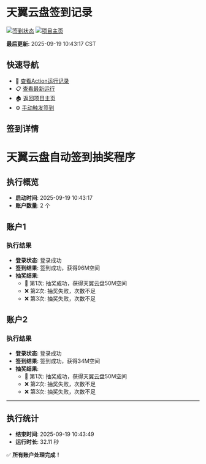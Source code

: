 # 天翼云盘签到记录

[![签到状态](https://github.com/Leon-Amazing/189pan/actions/workflows/main.yml/badge.svg)](https://github.com/Leon-Amazing/189pan/actions/workflows/main.yml) [![项目主页](https://img.shields.io/badge/GitHub-项目主页-blue?logo=github)](https://github.com/Leon-Amazing/189pan)

**最后更新:** 2025-09-19 10:43:17 CST

## 快速导航

- 🔄 [查看Action运行记录](https://github.com/Leon-Amazing/189pan/actions)
- 📋 [查看最新运行](https://github.com/Leon-Amazing/189pan/actions/runs/17846930361)
- 🏠 [返回项目主页](https://github.com/Leon-Amazing/189pan)
- ⚙️ [手动触发签到](https://github.com/Leon-Amazing/189pan/actions/workflows/main.yml)

## 签到详情

# 天翼云盘自动签到抽奖程序

## 执行概览
- **启动时间**: 2025-09-19 10:43:17
- **账户数量**: 2 个

## 账户1
### 执行结果
- **登录状态**: 登录成功
- **签到结果**: 签到成功，获得96M空间
- **抽奖结果**:
  - 🎉 第1次: 抽奖成功，获得天翼云盘50M空间
  - ❌ 第2次: 抽奖失败，次数不足
  - ❌ 第3次: 抽奖失败，次数不足

## 账户2
### 执行结果
- **登录状态**: 登录成功
- **签到结果**: 签到成功，获得34M空间
- **抽奖结果**:
  - 🎉 第1次: 抽奖成功，获得天翼云盘50M空间
  - ❌ 第2次: 抽奖失败，次数不足
  - ❌ 第3次: 抽奖失败，次数不足

---
## 执行统计
- **结束时间**: 2025-09-19 10:43:49
- **运行时长**: 32.11 秒

✅ **所有账户处理完成！**
